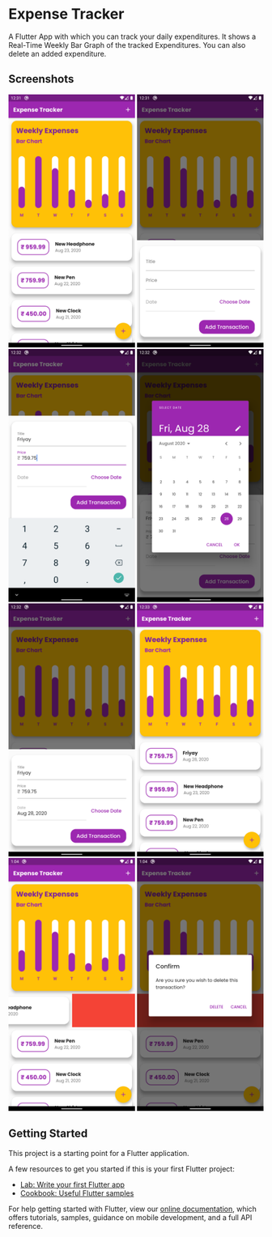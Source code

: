 # Expense Tracker

A Flutter App with which you can track your daily expenditures. 
It shows a Real-Time Weekly Bar Graph of the tracked Expenditures.
You can also delete an added expenditure.

## Screenshots
<img src="screenshots/ss1.png" width = 250> <img src="screenshots/ss2.png" width = 250> <img src="screenshots/ss3.png" width = 250> <img src="screenshots/ss4.png" width = 250> <img src="screenshots/ss5.png" width = 250> <img src="screenshots/ss6.png" width = 250> <img src="screenshots/ss7.png" width = 250> <img src="screenshots/ss8.png" width = 250>


## Getting Started

This project is a starting point for a Flutter application.

A few resources to get you started if this is your first Flutter project:

- [Lab: Write your first Flutter app](https://flutter.dev/docs/get-started/codelab)
- [Cookbook: Useful Flutter samples](https://flutter.dev/docs/cookbook)

For help getting started with Flutter, view our
[online documentation](https://flutter.dev/docs), which offers tutorials,
samples, guidance on mobile development, and a full API reference.
